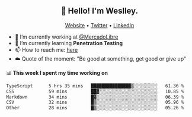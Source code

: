 <h2 align="center">👋 Hello! I'm Weslley.</h2>
<p align="center">
  <a href="http://weslleyneri.com.br">Website</a> •
  <a href="https://twitter.com/Weslley_Neri">Twitter</a> •
  <a href="https://www.linkedin.com/in/weslley-neri-3658908b">LinkedIn</a>
</p>


- 🔭 I’m currently working at [@MercadoLibre](https://github.com/mercadolibre)
- 🌱 I’m currently learning **Penetration Testing**
- 📫 How to reach me: [here](mailto:weslley39@gmail.com)
- ☁️ Quote of the moment: "Be good at something, get good or give up"

📊 **This week I spent my time working on**
<!--START_SECTION:waka-->

```txt
TypeScript      5 hrs 35 mins   ███████████████▒░░░░░░░░░   61.36 %
CSS             59 mins         ██▓░░░░░░░░░░░░░░░░░░░░░░   10.85 %
Markdown        34 mins         █▓░░░░░░░░░░░░░░░░░░░░░░░   06.39 %
CSV             32 mins         █▒░░░░░░░░░░░░░░░░░░░░░░░   05.96 %
Other           28 mins         █▒░░░░░░░░░░░░░░░░░░░░░░░   05.26 %
```

<!--END_SECTION:waka-->

<!-- Inspired by https://github.com/gruselhaus/gruselhaus -->